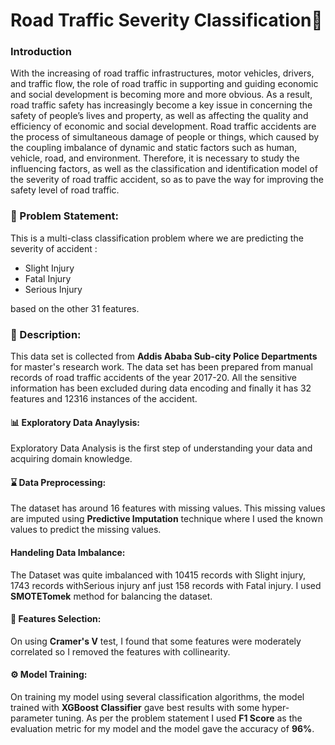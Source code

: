 # Road Traffic Severity Classification🚦
### Introduction
With the increasing of road traffic infrastructures, motor vehicles, drivers, and traffic flow, the role of road traffic in supporting and guiding economic and social development is becoming more and more obvious. As a result, road traffic safety has increasingly become a key issue in concerning the safety of people’s lives and property, as well as affecting the quality and efficiency of economic and social development. Road traffic accidents are the process of simultaneous damage of people or things, which caused by the coupling imbalance of dynamic and static factors such as human, vehicle, road, and environment. Therefore, it is necessary to study the influencing factors, as well as the classification and identification model of the severity of road traffic accident, so as to pave the way for improving the safety level of road traffic.

### 🧭 Problem Statement: 
This is a multi-class classification problem where we are predicting the severity of accident :
* Slight Injury
* Fatal Injury
* Serious Injury

based on the other 31 features.

### 🧾 Description: 
This data set is collected from **Addis Ababa Sub-city Police Departments** for master's research work. The data set has been prepared from manual records of road traffic accidents of the year 2017-20. All the sensitive information has been excluded during data encoding and finally it has 32 features and 12316 instances of the accident.

#### :bar_chart: Exploratory Data Anaylysis:
Exploratory Data Analysis is the first step of understanding your data and acquiring domain knowledge. 

#### :hourglass: Data Preprocessing:
The dataset has around 16 features with missing values. This missing values are imputed using **Predictive Imputation** technique where I used the known values to predict the missing values.

#### Handeling Data Imbalance:
The Dataset was quite imbalanced with 10415 records with Slight injury, 1743 records withSerious injury anf just 158 records with Fatal injury.
I used **SMOTETomek** method for balancing the dataset. 

#### :mag_right: Features Selection:
On using **Cramer's V** test, I found that some features were moderately correlated so I removed the features with collinearity.

#### ⚙ Model Training:
On training my model using several classification algorithms, the model trained with **XGBoost Classifier** gave best results with some hyper-parameter tuning. 
As per the problem statement I used **F1 Score** as the evaluation metric for my model and the model gave the accuracy of **96%**.







